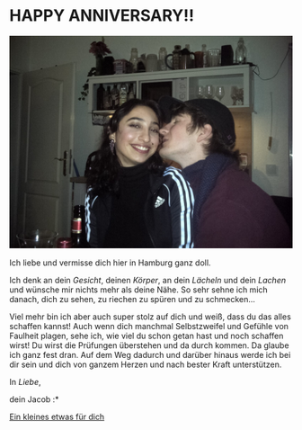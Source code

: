 #                                                   **HAPPY ANNIVERSARY!!**
![Alt text](https://github.com/Gockhi/Gockhi.github.io/blob/main/IMG-20230101-WA0014.png?raw=true "Liebe dich")

Ich liebe und vermisse dich hier in Hamburg ganz doll. 

Ich denk an dein _Gesicht_, deinen _Körper_, an dein _Lächeln_ und dein _Lachen_ und wünsche mir nichts mehr als deine Nähe. So sehr sehne ich mich danach, dich zu sehen, zu riechen zu spüren und zu schmecken... 

Viel mehr bin ich aber auch super stolz auf dich und weiß, dass du das alles schaffen kannst! Auch wenn dich manchmal Selbstzweifel und Gefühle von Faulheit plagen, sehe ich, wie viel du schon getan hast und noch schaffen wirst! Du wirst die Prüfungen überstehen und da durch kommen. Da glaube ich ganz fest dran. Auf dem Weg dadurch und darüber hinaus werde ich bei dir sein und dich von ganzem Herzen und nach bester Kraft unterstützen. 

In *Liebe*, 

dein Jacob :*

[Ein kleines etwas für dich](https://open.spotify.com/playlist/6GfRfxgHaBBoOMzrwx0sVd?si=34e92284aee94b25)
